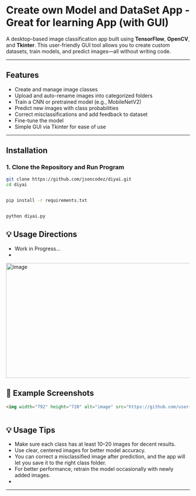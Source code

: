 # ​​ Create own Model and DataSet App - Great for learning App (with GUI)

A desktop-based image classification app built using **TensorFlow**, **OpenCV**, and **Tkinter**. This user-friendly GUI tool allows you to create custom datasets, train models, and predict images—all without writing code.

---

##  Features

- Create and manage image classes
- Upload and auto-rename images into categorized folders
- Train a CNN or pretrained model (e.g., MobileNetV2)
- Predict new images with class probabilities
- Correct misclassifications and add feedback to dataset
- Fine-tune the model
- Simple GUI via Tkinter for ease of use

---

##  Installation

### 1. Clone the Repository and Run Program
```bash
git clone https://github.com/jsoncodez/diyai.git
cd diyai


pip install -r requirements.txt


python diyai.py
```


## 💡 Usage Directions

- Work in Progress... 
-
<img width="523" height="314" alt="image" src="https://github.com/user-attachments/assets/65b74e65-22b5-4666-90d4-d02ce6c1613e" />



## 📸 Example Screenshots

```markdown
<img width="792" height="720" alt="image" src="https://github.com/user-attachments/assets/52614d9a-906e-424c-8d00-eed92ba2b070" />



```


## 💡 Usage Tips

- Make sure each class has at least 10–20 images for decent results.
- Use clear, centered images for better model accuracy.
- You can correct a misclassified image after prediction, and the app will let you save it to the right class folder.
- For better performance, retrain the model occasionally with newly added images.
- 

---

